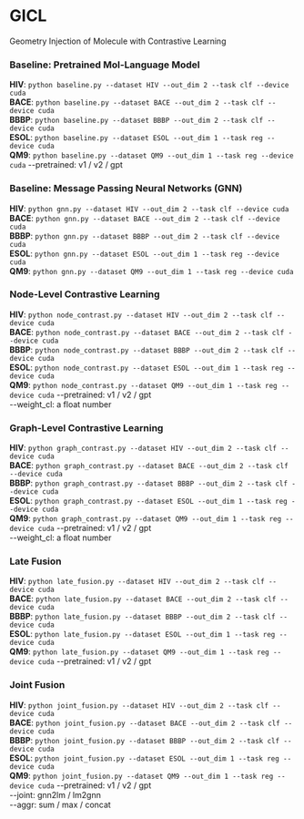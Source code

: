 # GICL

Geometry Injection of Molecule with Contrastive Learning


### Baseline: Pretrained Mol-Language Model
**HIV**: ```python baseline.py --dataset HIV --out_dim 2 --task clf --device cuda```   
**BACE**: ```python baseline.py --dataset BACE --out_dim 2 --task clf --device cuda```   
**BBBP**: ```python baseline.py --dataset BBBP --out_dim 2 --task clf --device cuda```   
**ESOL**: ```python baseline.py --dataset ESOL --out_dim 1 --task reg --device cuda```   
**QM9**: ```python baseline.py --dataset QM9 --out_dim 1 --task reg --device cuda```
--pretrained: v1 / v2 / gpt

### Baseline: Message Passing Neural Networks (GNN)
**HIV**: ```python gnn.py --dataset HIV --out_dim 2 --task clf --device cuda```   
**BACE**: ```python gnn.py --dataset BACE --out_dim 2 --task clf --device cuda```   
**BBBP**: ```python gnn.py --dataset BBBP --out_dim 2 --task clf --device cuda```   
**ESOL**: ```python gnn.py --dataset ESOL --out_dim 1 --task reg --device cuda```   
**QM9**: ```python gnn.py --dataset QM9 --out_dim 1 --task reg --device cuda```

### Node-Level Contrastive Learning
**HIV**: ```python node_contrast.py --dataset HIV --out_dim 2 --task clf --device cuda```   
**BACE**: ```python node_contrast.py --dataset BACE --out_dim 2 --task clf --device cuda```   
**BBBP**: ```python node_contrast.py --dataset BBBP --out_dim 2 --task clf --device cuda```   
**ESOL**: ```python node_contrast.py --dataset ESOL --out_dim 1 --task reg --device cuda```   
**QM9**: ```python node_contrast.py --dataset QM9 --out_dim 1 --task reg --device cuda```
--pretrained: v1 / v2 / gpt   
--weight_cl: a float number

### Graph-Level Contrastive Learning
**HIV**: ```python graph_contrast.py --dataset HIV --out_dim 2 --task clf --device cuda```   
**BACE**: ```python graph_contrast.py --dataset BACE --out_dim 2 --task clf --device cuda```   
**BBBP**: ```python graph_contrast.py --dataset BBBP --out_dim 2 --task clf --device cuda```   
**ESOL**: ```python graph_contrast.py --dataset ESOL --out_dim 1 --task reg --device cuda```   
**QM9**: ```python graph_contrast.py --dataset QM9 --out_dim 1 --task reg --device cuda```
--pretrained: v1 / v2 / gpt   
--weight_cl: a float number

### Late Fusion
**HIV**: ```python late_fusion.py --dataset HIV --out_dim 2 --task clf --device cuda```   
**BACE**: ```python late_fusion.py --dataset BACE --out_dim 2 --task clf --device cuda```   
**BBBP**: ```python late_fusion.py --dataset BBBP --out_dim 2 --task clf --device cuda```   
**ESOL**: ```python late_fusion.py --dataset ESOL --out_dim 1 --task reg --device cuda```   
**QM9**: ```python late_fusion.py --dataset QM9 --out_dim 1 --task reg --device cuda```
--pretrained: v1 / v2 / gpt

### Joint Fusion
**HIV**: ```python joint_fusion.py --dataset HIV --out_dim 2 --task clf --device cuda```   
**BACE**: ```python joint_fusion.py --dataset BACE --out_dim 2 --task clf --device cuda```   
**BBBP**: ```python joint_fusion.py --dataset BBBP --out_dim 2 --task clf --device cuda```   
**ESOL**: ```python joint_fusion.py --dataset ESOL --out_dim 1 --task reg --device cuda```   
**QM9**: ```python joint_fusion.py --dataset QM9 --out_dim 1 --task reg --device cuda```
--pretrained: v1 / v2 / gpt   
--joint: gnn2lm / lm2gnn   
--aggr: sum / max / concat

